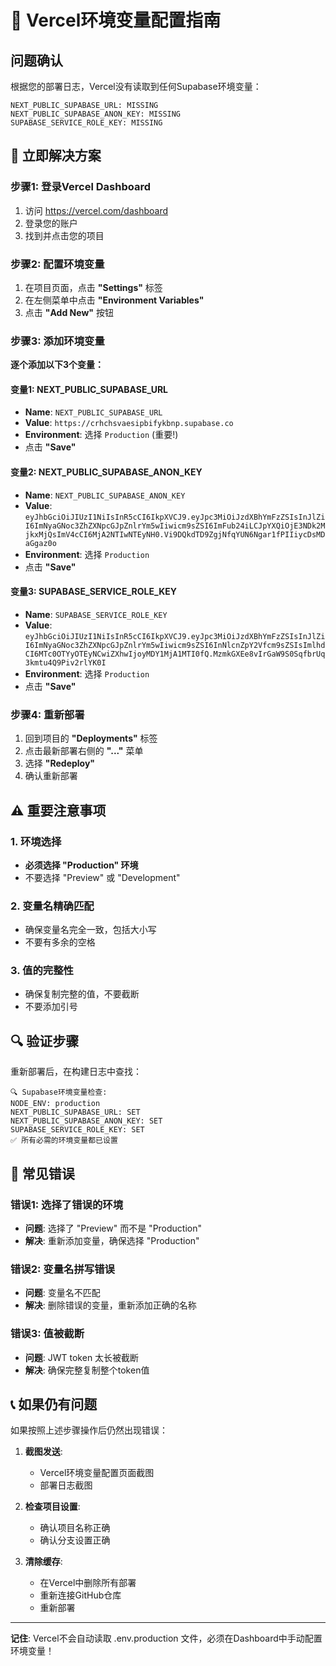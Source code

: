 # 🚀 Vercel环境变量配置指南

## 问题确认
根据您的部署日志，Vercel没有读取到任何Supabase环境变量：
```
NEXT_PUBLIC_SUPABASE_URL: MISSING
NEXT_PUBLIC_SUPABASE_ANON_KEY: MISSING
SUPABASE_SERVICE_ROLE_KEY: MISSING
```

## 🔧 立即解决方案

### 步骤1: 登录Vercel Dashboard
1. 访问 https://vercel.com/dashboard
2. 登录您的账户
3. 找到并点击您的项目

### 步骤2: 配置环境变量
1. 在项目页面，点击 **"Settings"** 标签
2. 在左侧菜单中点击 **"Environment Variables"**
3. 点击 **"Add New"** 按钮

### 步骤3: 添加环境变量
**逐个添加以下3个变量：**

#### 变量1: NEXT_PUBLIC_SUPABASE_URL
- **Name**: `NEXT_PUBLIC_SUPABASE_URL`
- **Value**: `https://crhchsvaesipbifykbnp.supabase.co`
- **Environment**: 选择 `Production` (重要!)
- 点击 **"Save"**

#### 变量2: NEXT_PUBLIC_SUPABASE_ANON_KEY
- **Name**: `NEXT_PUBLIC_SUPABASE_ANON_KEY`
- **Value**: `eyJhbGciOiJIUzI1NiIsInR5cCI6IkpXVCJ9.eyJpc3MiOiJzdXBhYmFzZSIsInJlZiI6ImNyaGNoc3ZhZXNpcGJpZnlrYm5wIiwicm9sZSI6ImFub24iLCJpYXQiOjE3NDk2MjkxMjQsImV4cCI6MjA2NTIwNTEyNH0.Vi9DQkdTD9ZgjNfqYUN6Ngar1fPIIiycDsMDaGgaz0o`
- **Environment**: 选择 `Production`
- 点击 **"Save"**

#### 变量3: SUPABASE_SERVICE_ROLE_KEY
- **Name**: `SUPABASE_SERVICE_ROLE_KEY`
- **Value**: `eyJhbGciOiJIUzI1NiIsInR5cCI6IkpXVCJ9.eyJpc3MiOiJzdXBhYmFzZSIsInJlZiI6ImNyaGNoc3ZhZXNpcGJpZnlrYm5wIiwicm9sZSI6InNlcnZpY2Vfcm9sZSIsImlhdCI6MTc0OTYyOTEyNCwiZXhwIjoyMDY1MjA1MTI0fQ.MzmkGXEe8vIrGaW9S0SqfbrUq3kmtu4Q9Piv2rlYK0I`
- **Environment**: 选择 `Production`
- 点击 **"Save"**

### 步骤4: 重新部署
1. 回到项目的 **"Deployments"** 标签
2. 点击最新部署右侧的 **"..."** 菜单
3. 选择 **"Redeploy"**
4. 确认重新部署

## ⚠️ 重要注意事项

### 1. 环境选择
- **必须选择 "Production" 环境**
- 不要选择 "Preview" 或 "Development"

### 2. 变量名精确匹配
- 确保变量名完全一致，包括大小写
- 不要有多余的空格

### 3. 值的完整性
- 确保复制完整的值，不要截断
- 不要添加引号

## 🔍 验证步骤

重新部署后，在构建日志中查找：
```
🔍 Supabase环境变量检查:
NODE_ENV: production
NEXT_PUBLIC_SUPABASE_URL: SET
NEXT_PUBLIC_SUPABASE_ANON_KEY: SET
SUPABASE_SERVICE_ROLE_KEY: SET
✅ 所有必需的环境变量都已设置
```

## 🚨 常见错误

### 错误1: 选择了错误的环境
- **问题**: 选择了 "Preview" 而不是 "Production"
- **解决**: 重新添加变量，确保选择 "Production"

### 错误2: 变量名拼写错误
- **问题**: 变量名不匹配
- **解决**: 删除错误的变量，重新添加正确的名称

### 错误3: 值被截断
- **问题**: JWT token 太长被截断
- **解决**: 确保完整复制整个token值

## 📞 如果仍有问题

如果按照上述步骤操作后仍然出现错误：

1. **截图发送**:
   - Vercel环境变量配置页面截图
   - 部署日志截图

2. **检查项目设置**:
   - 确认项目名称正确
   - 确认分支设置正确

3. **清除缓存**:
   - 在Vercel中删除所有部署
   - 重新连接GitHub仓库
   - 重新部署

---
**记住**: Vercel不会自动读取 .env.production 文件，必须在Dashboard中手动配置环境变量！
